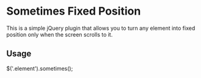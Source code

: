 # Sometimes Fixed Position

This is a simple jQuery plugin that allows you to turn any element into fixed position only when the screen scrolls to it.

## Usage
$('.element').sometimes();